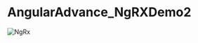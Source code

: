 # AngularAdvance_NgRXDemo2

![NgRx](https://github.com/luiscoco/AngularAdvance_NgRXDemo2/assets/32194879/2325984e-0754-408b-b8c2-e3829c054aed)
